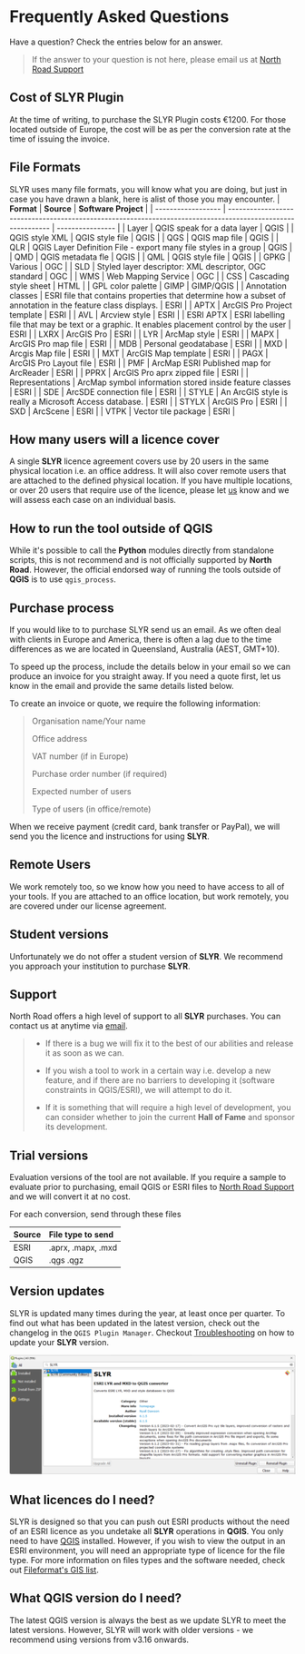 <!-- use pronouns-->
# Frequently Asked Questions
Have a question? Check the entries below for an answer. 
>If the answer to your question is not here, please email us at [North Road Support](mailto:info@north-road.com)

## Cost of SLYR Plugin
At the time of writing, to purchase the SLYR Plugin costs €1200. For those located outside of Europe, the cost will be as per the conversion rate at the time of issuing the invoice. 

## File Formats
SLYR uses many file formats, you will know what you are doing, but just in case you have drawn a blank, here is  alist of those you may encounter.
|      **Format**    |           **Source**                                                                                        |   **Software Project**     |
| ------------------ | ----------------------------------------------------------------------------------------------------------- | ---------------- |
| Layer              | QGIS speak for a data layer                                                                                 | QGIS             |
| QGIS style XML     | QGIS style file                                                                                             | QGIS             |
| QGS                | QGIS map file                                                                                               | QGIS             |
| QLR                | QGIS Layer Definition File - export many file styles in a group                                             | QGIS             |
| QMD                | QGIS metadata fle                                                                                           | QGIS             |
| QML                | QGIS style file                                                                                             | QGIS             |
| GPKG               | Various                                                                                                     | OGC              |
| SLD                | Styled layer descriptor: XML descriptor, OGC standard                                                       | OGC              |
| WMS                | Web Mapping Service                                                                                         | OGC              |
| CSS                | Cascading style sheet                                                                                       | HTML             |
| GPL color palette  | GIMP                                                                                                        | GIMP/QGIS        |
| Annotation classes | ESRI file that contains properties that determine how a subset of annotation in the feature class displays. | ESRI             |
| APTX               | ArcGIS Pro Project template                                                                                 | ESRI             |
| AVL                | Arcview style                                                                                               | ESRI             |
| ESRI APTX          | ESRI labelling file that may be text or a graphic. It enables placement control by the user                 | ESRI             |
| LXRX               | ArcGIS Pro                                                                                                  | ESRI             |
| LYR                | ArcMap style                                                                                                | ESRI             |
| MAPX               | ArcGIS Pro map file                                                                                         | ESRI             |
| MDB                | Personal geodatabase                                                                                        | ESRI             |
| MXD                | Arcgis Map file                                                                                             | ESRI             |
| MXT                | ArcGIS Map template                                                                                         | ESRI             |
| PAGX               | ArcGIS Pro Layout file                                                                                      | ESRI             |
| PMF                | ArcMap ESRI Published map for ArcReader                                                                     | ESRI             |
| PPRX               | ArcGIS Pro aprx zipped file                                                                                 | ESRI             |
| Representations    | ArcMap symbol information stored inside feature classes                                                     | ESRI             |
| SDE                | ArcSDE connection file                                                                                      | ESRI             |
| STYLE              | An ArcGIS style is really a Microsoft Access database.                                                      | ESRI             |
| STYLX              | ArcGIS Pro                                                                                                  | ESRI             |
| SXD                | ArcScene                                                                                                    | ESRI             |
| VTPK               | Vector tile package                                                                                         | ESRI             |


## How many users will a licence cover
A single **SLYR** licence agreement covers use by 20 users in the same physical location i.e. an office address. It will also cover remote users that are attached to the defined physical location. If you have multiple locations, or over 20 users that require use of the licence, please let [us](mailto:info@north-road.com) know and we will assess each case on an individual basis. 

## How to run the tool outside of QGIS
While it's possible to call the **Python** modules directly from standalone scripts, this is not recommend and is not officially supported by **North Road**. However, the official endorsed way of running the tools outside of **QGIS** is to use `qgis_process`.

## Purchase process
If you would like to to purchase SLYR send us an email. As we often deal with clients in Europe and America, there is often a lag due to the time differences as we are located in Queensland, Australia (AEST, GMT+10). 

To speed up the process, include the details below in your email so we can produce an invoice for you straight away. If you need a quote first, let us know in the email and provide the same details listed below.

To create an invoice or quote, we require the following information:

> Organisation name/Your name
> 
> Office address
> 
> VAT number (if in Europe)
> 
> Purchase order number (if required)
> 
> Expected number of users
> 
> Type of users (in office/remote)

When we receive payment (credit card, bank transfer or PayPal), we will send you the licence and instructions for using **SLYR**.

## Remote Users
We work remotely too, so we know how you need to have access to all of your tools. If you are attached to an office location, but work remotely, you are covered under our license agreement. 

## Student versions
Unfortunately we do not offer a student version of **SLYR**. We recommend you approach your institution to purchase **SLYR**. 

## Support
North Road offers a high level of support to all **SLYR** purchases. You can contact us at anytime via [email](mailto:info@north-road.com). 
> - If there is a bug we will fix it to the best of our abilities and release it as soon as we can. 
>
> - If you wish a tool to work in a certain way i.e. develop a new feature, and if there are no barriers to developing it (software constraints in QGIS/ESRI), we will attempt to do it. 
>
> - If it is something that will require a high level of development, you can consider whether to join the current **Hall of Fame** and sponsor its development.

## Trial versions
Evaluation versions of the tool are not available. If you require a sample to evaluate prior to purchasing, email QGIS or ESRI files to [North Road Support](mailto:info@north-road.com) and we will convert it at no cost.

For each conversion, send through these files

| Source | File type to send |
| ------ | :----------------- |
| ESRI | .aprx, .mapx, .mxd |
| QGIS | .qgs .qgz |

## Version updates
SLYR is updated many times during the year, at least once per quarter. To find out what has been updated in the latest version, check out the changelog in the `QGIS Plugin Manager`. Checkout [Troubleshooting](/user_guide/troubleshooting) on how to update your **SLYR** version. 

![SLYR Changelog](../images/slyr_changelog.png)

## What licences do I need?
SLYR is designed so that you can push out ESRI products without the need of an ESRI licence as you undetake all **SLYR** operations in **QGIS**. You only need to have [QGIS](https://www.qgis.org/en/site/) installed. However, if you wish to view the output in an ESRI environment, you will need an appropriate type of licence for the file type. For more information on files types and the software needed, check out [Fileformat's GIS list](https://docs.fileformat.com/gis/).

## What QGIS version do I need?
The latest QGIS version is always the best as we update SLYR to meet the latest versions. However, SLYR will work with older versions - we recommend using versions from v3.16 onwards.

